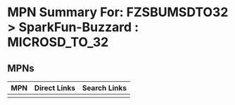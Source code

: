 



# MPN Summary For: FZSBUMSDTO32 > SparkFun-Buzzard : MICROSD_TO_32

## MPNs
  

|MPN|Direct Links|Search Links|
| :--- | :--- | :--- |
||||
